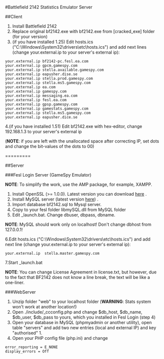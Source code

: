 #Battlefield 2142 Statistics Emulator Server

##Client
1. Install Battlefield 2142
2. Replace original bf2142.exe with bf2142.exe from [cracked_exe] folder (for your version)
3. (if you have installed 1.25) Edit hosts.ics ("С:\Windows\System32\drivers\etc\hosts.ics") and add next lines (сhange your.external.ip to your server's external ip):

```
your.external.ip bf2142-pc.fesl.ea.com
your.external.ip gpcm.gamespy.com
your.external.ip stella.available.gamespy.com
your.external.ip eapusher.dise.se
your.external.ip stella.prod.gamespy.com
your.external.ip stella.ms5.gamespy.com
your.external.ip ea.com
your.external.ip gamespy.com
your.external.ip messaging.ea.com
your.external.ip fesl.ea.com
your.external.ip gpsp.gamespy.com
your.external.ip gamestats.gamespy.com
your.external.ip stella.ms5.gamespy.com
your.external.ip eapusher.dice.se
```

4.(if you have installed 1.51) Edit bf2142.exe with hex-editor, change 192.168.1.3 to your server's external ip

(**NOTE**: if you are left with the unallocated space after correcting IP, set dots and change the bit-values ​​of the dots to 00)

=========

##Server

###Fesl Login Server (GameSpy Emulator)

**NOTE**: To simplify the work, use the AMP package, for example, XAMPP.

1. Install OpenSSL (>= 1.0.0). Latest version you can download [here](https://www.openssl.org/source/) .
2. Install MySQL server (latest version [here](http://dev.mysql.com/downloads/mysql/)) .
3. Import database bf2142.sql to Mysql server.
4. Copy to your fesl folder libmySQL.dll from MySQL folder
5. Edit _launch.bat. Change dbuser, dbpass, dbname.

**NOTE**: MySQL should work only on localhost! Don't change dbhost from 127.0.0.1!

6.Edit hosts.ics ("С:\Windows\System32\drivers\etc\hosts.ics") and add next line (сhange your.external.ip to your server's external ip):

```
your.external.ip  stella.master.gamespy.com 
```

7.Start _launch.bat

**NOTE**: You can change License Agreement in license.txt, but however, due to the fact that BF2142 does not know a line break, the text will be like a one-liner.


###WebServer

1. Unzip folder "web" to your localhost folder (**WARNING**: Stats system won't work at another location!)
2. Open ./include/_ccconfig.php and change $db_host, $db_name, $db_user, $db_pass to yours, which you installed in Fesl Login (step 4)
3. Open your database in MySQL (phpmyadmin or another utility), open table "servers" and add two new entries (local and external IP) and key "authorised" 1.
4. Open your PHP config file (php.ini) and change 

```
error_reporting = E_NONE
display_errors = Off
```